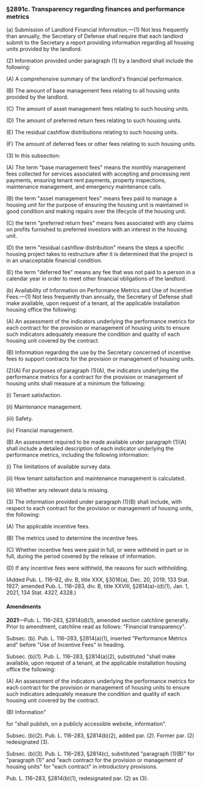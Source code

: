 ### §2891c. Transparency regarding finances and performance metrics ###

(a) Submission of Landlord Financial Information.—(1) Not less frequently than annually, the Secretary of Defense shall require that each landlord submit to the Secretary a report providing information regarding all housing units provided by the landlord.

(2) Information provided under paragraph (1) by a landlord shall include the following:

(A) A comprehensive summary of the landlord's financial performance.

(B) The amount of base management fees relating to all housing units provided by the landlord.

(C) The amount of asset management fees relating to such housing units.

(D) The amount of preferred return fees relating to such housing units.

(E) The residual cashflow distributions relating to such housing units.

(F) The amount of deferred fees or other fees relating to such housing units.

(3) In this subsection:

(A) The term "base management fees" means the monthly management fees collected for services associated with accepting and processing rent payments, ensuring tenant rent payments, property inspections, maintenance management, and emergency maintenance calls.

(B) the term "asset management fees" means fees paid to manage a housing unit for the purpose of ensuring the housing unit is maintained in good condition and making repairs over the lifecycle of the housing unit.

(C) the term "preferred return fees" means fees associated with any claims on profits furnished to preferred investors with an interest in the housing unit.

(D) the term "residual cashflow distribution" means the steps a specific housing project takes to restructure after it is determined that the project is in an unacceptable financial condition.

(E) the term "deferred fee" means any fee that was not paid to a person in a calendar year in order to meet other financial obligations of the landlord.

(b) Availability of Information on Performance Metrics and Use of Incentive Fees.—(1) Not less frequently than annually, the Secretary of Defense shall make available, upon request of a tenant, at the applicable installation housing office the following:

(A) An assessment of the indicators underlying the performance metrics for each contract for the provision or management of housing units to ensure such indicators adequately measure the condition and quality of each housing unit covered by the contract.

(B) Information regarding the use by the Secretary concerned of incentive fees to support contracts for the provision or management of housing units.

(2)(A) For purposes of paragraph (1)(A), the indicators underlying the performance metrics for a contract for the provision or management of housing units shall measure at a minimum the following:

(i) Tenant satisfaction.

(ii) Maintenance management.

(iii) Safety.

(iv) Financial management.

(B) An assessment required to be made available under paragraph (1)(A) shall include a detailed description of each indicator underlying the performance metrics, including the following information:

(i) The limitations of available survey data.

(ii) How tenant satisfaction and maintenance management is calculated.

(iii) Whether any relevant data is missing.

(3) The information provided under paragraph (1)(B) shall include, with respect to each contract for the provision or management of housing units, the following:

(A) The applicable incentive fees.

(B) The metrics used to determine the incentive fees.

(C) Whether incentive fees were paid in full, or were withheld in part or in full, during the period covered by the release of information.

(D) If any incentive fees were withheld, the reasons for such withholding.

(Added Pub. L. 116–92, div. B, title XXX, §3016(a), Dec. 20, 2019, 133 Stat. 1927; amended Pub. L. 116–283, div. B, title XXVIII, §2814(a)–(d)(1), Jan. 1, 2021, 134 Stat. 4327, 4328.)

#### Amendments ####

**2021**—Pub. L. 116–283, §2814(d)(1), amended section catchline generally. Prior to amendment, catchline read as follows: "Financial transparency".

Subsec. (b). Pub. L. 116–283, §2814(a)(1), inserted "Performance Metrics and" before "Use of Incentive Fees" in heading.

Subsec. (b)(1). Pub. L. 116–283, §2814(a)(2), substituted "shall make available, upon request of a tenant, at the applicable installation housing office the following:

(A) An assessment of the indicators underlying the performance metrics for each contract for the provision or management of housing units to ensure such indicators adequately measure the condition and quality of each housing unit covered by the contract.

(B) Information"

for "shall publish, on a publicly accessible website, information".

Subsec. (b)(2). Pub. L. 116–283, §2814(b)(2), added par. (2). Former par. (2) redesignated (3).

Subsec. (b)(3). Pub. L. 116–283, §2814(c), substituted "paragraph (1)(B)" for "paragraph (1)" and "each contract for the provision or management of housing units" for "each contract" in introductory provisions.

Pub. L. 116–283, §2814(b)(1), redesignated par. (2) as (3).